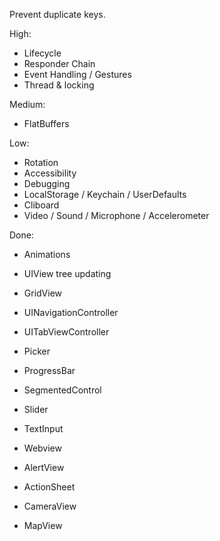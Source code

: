 Prevent duplicate keys.


High:
* Lifecycle
* Responder Chain
* Event Handling / Gestures
* Thread & locking

Medium:
* FlatBuffers

Low:
* Rotation
* Accessibility
* Debugging
* LocalStorage / Keychain / UserDefaults
* Cliboard
* Video / Sound / Microphone / Accelerometer

Done:
* Animations
* UIView tree updating

* GridView
* UINavigationController
* UITabViewController
* Picker
* ProgressBar
* SegmentedControl
* Slider
* TextInput
* Webview
* AlertView
* ActionSheet
* CameraView
* MapView